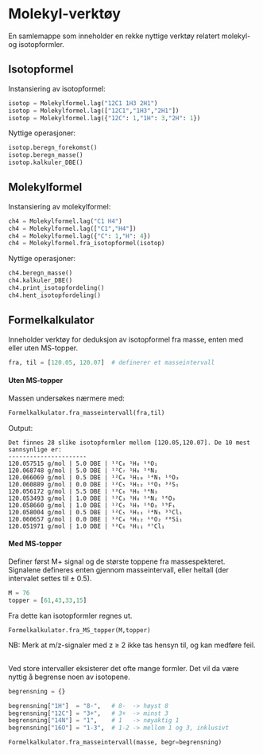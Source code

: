 # Molekyl-verktøy

En samlemappe som inneholder en rekke nyttige verktøy relatert molekyl- og isotopformler.

## Isotopformel

Instansiering av isotopformel:

```python
isotop = Molekylformel.lag("12C1 1H3 2H1")
isotop = Molekylformel.lag(["12C1","1H3","2H1"])
isotop = Molekylformel.lag({"12C": 1,"1H": 3,"2H": 1})
```

Nyttige operasjoner:

```python
isotop.beregn_forekomst()
isotop.beregn_masse()
isotop.kalkuler_DBE()
```

## Molekylformel

Instansiering av molekylformel:

```python
ch4 = Molekylformel.lag("C1 H4")
ch4 = Molekylformel.lag(["C1","H4"])
ch4 = Molekylformel.lag({"C": 1,"H": 4})
ch4 = Molekylformel.fra_isotopformel(isotop)
```

Nyttige operasjoner:

```python
ch4.beregn_masse()
ch4.kalkuler_DBE()
ch4.print_isotopfordeling()
ch4.hent_isotopfordeling()
```

## Formelkalkulator

Inneholder verktøy for deduksjon av isotopformel fra masse, enten med eller uten MS-topper.

```python
fra, til = [120.05, 120.07]  # definerer et masseintervall
```

#### Uten MS-topper
Massen undersøkes nærmere med:

```python
Formelkalkulator.fra_masseintervall(fra,til)
```

Output:
```bashh
Det finnes 28 slike isotopformler mellom [120.05,120.07]. De 10 mest sannsynlige er:
----------------------
120.057515 g/mol | 5.0 DBE | ¹²C₈ ¹H₈ ¹⁶O₁
120.068748 g/mol | 5.0 DBE | ¹²C₇ ¹H₈ ¹⁴N₂
120.066069 g/mol | 0.5 DBE | ¹²C₄ ¹H₁₀ ¹⁴N₁ ¹⁶O₃
120.060889 g/mol | 0.0 DBE | ¹²C₅ ¹H₁₂ ¹⁶O₁ ³²S₁
120.056172 g/mol | 5.5 DBE | ¹²C₆ ¹H₆ ¹⁴N₃
120.053493 g/mol | 1.0 DBE | ¹²C₃ ¹H₈ ¹⁴N₂ ¹⁶O₃
120.058660 g/mol | 1.0 DBE | ¹²C₅ ¹H₉ ¹⁶O₂ ¹⁹F₁
120.058004 g/mol | 0.5 DBE | ¹²C₅ ¹H₁₁ ¹⁴N₁ ³⁵Cl₁
120.060657 g/mol | 0.0 DBE | ¹²C₄ ¹H₁₂ ¹⁶O₂ ²⁸Si₁
120.051971 g/mol | 1.0 DBE | ¹²C₆ ¹H₁₁ ³⁷Cl₁
````

#### Med MS-topper

Definer først M+ signal og de største toppene fra massespekteret. Signalene defineres enten gjennom masseintervall, eller heltall (der intervalet settes til ± 0.5).
```python
M = 76
topper = [61,43,33,15]
```
Fra dette kan isotopformler regnes ut.
```python
Formelkalkulator.fra_MS_topper(M,topper)
```
NB: Merk at m/z-signaler med z ≥ 2 ikke tas hensyn til, og kan medføre feil.
## 
Ved store intervaller eksisterer det ofte mange formler. Det vil da være nyttig å begrense noen av isotopene.


```python
begrensning = {}

begrensning["1H"]  = "8-",   # 8-  -> høyst 8
begrensning["12C"] = "3+",   # 3+  -> minst 3
begrensning["14N"] = "1",    # 1   -> nøyaktig 1
begrensning["16O"] = "1-3",  # 1-2 -> mellom 1 og 3, inklusivt

Formelkalkulator.fra_masseintervall(masse, begr=begrensning)
```

